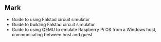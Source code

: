 ## Mark
- Guide to using Falstad circuit simulator
- Guide to building Falstad circuit simulator
- Guide to using QEMU to emulate Raspberry Pi OS from a Windows host, communicating between host and guest
